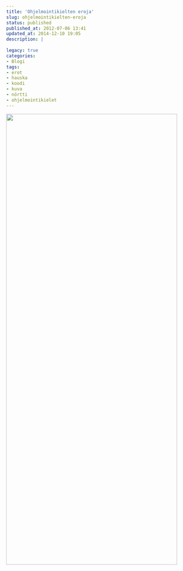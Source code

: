 ```yaml
---
title: 'Ohjelmointikielten eroja'
slug: ohjelmointikielten-eroja
status: published
published_at: 2012-07-06 13:41
updated_at: 2014-12-10 19:05
description: |
    
legacy: true
categories:
- Blogi
tags:
- erot
- hauska
- koodi
- kuva
- nörtti
- ohjelmointikielet
---
```


<p><img loading="lazy" decoding="async" class="size-full wp-image-3032 alignnone" title="Ohjelmointikieliä" src="https://cdn.markokaartinen.net/uploads/2012/07/codes.jpg" alt="" width="460" height="1214" /></p>